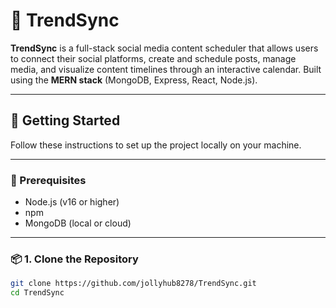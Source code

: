 # 📲 TrendSync

**TrendSync** is a full-stack social media content scheduler that allows users to connect their social platforms, create and schedule posts, manage media, and visualize content timelines through an interactive calendar. Built using the **MERN stack** (MongoDB, Express, React, Node.js).

---

## 🚀 Getting Started

Follow these instructions to set up the project locally on your machine.

---

### 🧾 Prerequisites

- Node.js (v16 or higher)
- npm
- MongoDB (local or cloud)

---

### 📦 1. Clone the Repository

```bash
git clone https://github.com/jollyhub8278/TrendSync.git
cd TrendSync

